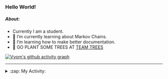 ### Hello World!

##### About:
- Currently I am a student.
- 🌱 I’m currently learning about Markov Chains.
- 🌱 I’m learning how to make better documentation.
- 🌱 GO PLANT SOME TREES AT [TEAM TREES](https://teamtrees.org/)

[![Vyom's github activity graph](https://activity-graph.herokuapp.com/graph?username=Vyvy-vi)](https://github.com/ashutosh00710/github-readme-activity-graph)

---
<details>
  <summary>:zap: My Activity:</summary>
  
<!--START_SECTION:waka-->
![Code Time](http://img.shields.io/badge/Code%20Time-797%20hrs%2056%20mins-blue)

**I'm a Night 🦉** 

```text
🌞 Morning    71 commits     ██░░░░░░░░░░░░░░░░░░░░░░░   9.0% 
🌆 Daytime    186 commits    ██████░░░░░░░░░░░░░░░░░░░   23.57% 
🌃 Evening    269 commits    ████████░░░░░░░░░░░░░░░░░   34.09% 
🌙 Night      263 commits    ████████░░░░░░░░░░░░░░░░░   33.33%

```
📅 **I'm Most Productive on Sunday** 

```text
Monday       75 commits     ██░░░░░░░░░░░░░░░░░░░░░░░   9.51% 
Tuesday      130 commits    ████░░░░░░░░░░░░░░░░░░░░░   16.48% 
Wednesday    125 commits    ████░░░░░░░░░░░░░░░░░░░░░   15.84% 
Thursday     106 commits    ███░░░░░░░░░░░░░░░░░░░░░░   13.43% 
Friday       101 commits    ███░░░░░░░░░░░░░░░░░░░░░░   12.8% 
Saturday     88 commits     ██░░░░░░░░░░░░░░░░░░░░░░░   11.15% 
Sunday       164 commits    █████░░░░░░░░░░░░░░░░░░░░   20.79%

```


📊 **This Week I Spent My Time On** 

```text
🔥 Editors: 
VS Code                  2 hrs 56 mins       █████████████████████░░░░   85.98% 
Vim                      28 mins             ███░░░░░░░░░░░░░░░░░░░░░░   14.02%

🐱‍💻 Projects: 
CSF                      1 hr 20 mins        █████████░░░░░░░░░░░░░░░░   39.03% 
Quiz-bot                 53 mins             ██████░░░░░░░░░░░░░░░░░░░   26.13% 
62864373                 18 mins             ██░░░░░░░░░░░░░░░░░░░░░░░   9.21% 
Unknown Project          17 mins             ██░░░░░░░░░░░░░░░░░░░░░░░   8.61% 
praise_backend_js        13 mins             █░░░░░░░░░░░░░░░░░░░░░░░░   6.6%

```


 Last Updated on 25/05/2022 00:13:19 UTC
<!--END_SECTION:waka-->
</details>
